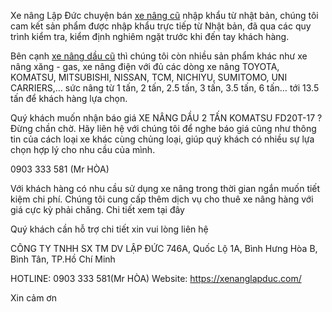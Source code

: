 Xe nâng Lập Đức chuyện bán <a href="https://xenanglapduc.com/"> xe nâng cũ</a> nhập khẩu từ nhật bản, chúng tôi cam kết sản phẩm được nhập khẩu trực tiếp từ Nhật bản, đã qua các quy trình kiểm tra, kiểm định nghiêm ngặt trước khi đến tay khách hàng.

Bên cạnh <a href="https://xenanglapduc.com/product-category/xe-nang/xe-nang-dau/"> xe nâng dầu cũ</a> thì chúng tôi còn nhiều sản phẩm khác như xe nâng xăng - gas, xe nâng điện với đủ các dòng xe nâng TOYOTA, KOMATSU, MITSUBISHI, NISSAN, TCM, NICHIYU, SUMITOMO, UNI CARRIERS,… sức nâng từ 1 tấn, 2 tấn, 2.5 tấn, 3 tấn, 3.5 tấn, 6 tấn… tới 13.5 tấn để khách hàng lựa chọn.

Quý khách muốn nhận báo giá XE NÂNG DẦU 2 TẤN KOMATSU FD20T-17 ? Đừng chần chờ. Hãy liên hệ với chúng tôi để nghe báo giá cũng như thông tin của cách loại xe khác cùng chủng loại, giúp quý khách có nhiều sự lựa chọn hợp lý cho nhu cầu của mình.

0903 333 581 (Mr HÒA)

Với khách hàng có nhu cầu sử dụng xe nâng trong thời gian ngắn muốn tiết kiệm chi phí. Chúng tôi cung cấp thêm dịch vụ cho thuê xe nâng hàng với giá cực kỳ phải chăng. Chi tiết xem tại đây

Quý khách cần hỗ trợ chi tiết xin vui lòng liên hệ

CÔNG TY TNHH SX TM DV LẬP ĐỨC
746A, Quốc Lộ 1A, Bình Hưng Hòa B, Bình Tân, TP.Hồ Chí Minh

HOTLINE: 0903 333 581(Mr HÒA)
Website: https://xenanglapduc.com/

Xin cảm ơn
